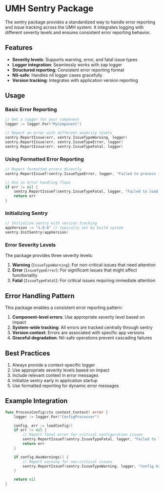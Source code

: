 # UMH Sentry Package

The sentry package provides a standardized way to handle error reporting and issue tracking across the UMH system. It integrates logging with different severity levels and ensures consistent error reporting behavior.

## Features

- **Severity levels**: Supports warning, error, and fatal issue types
- **Logger integration**: Seamlessly works with zap logger
- **Structured reporting**: Consistent error reporting format
- **Nil-safe**: Handles nil logger cases gracefully
- **Version tracking**: Integrates with application version reporting

## Usage

### Basic Error Reporting

```go
// Get a logger for your component
logger := logger.For("MyComponent")

// Report an error with different severity levels
sentry.ReportIssue(err, sentry.IssueTypeWarning, logger)
sentry.ReportIssue(err, sentry.IssueTypeError, logger)
sentry.ReportIssue(err, sentry.IssueTypeFatal, logger)
```

### Using Formatted Error Reporting

```go
// Report formatted errors directly
sentry.ReportIssuef(sentry.IssueTypeError, logger, "Failed to process item %d: %s", itemID, err)

// Use in error handling flows
if err != nil {
    sentry.ReportIssuef(sentry.IssueTypeFatal, logger, "Failed to load config: %s", err)
    return err
}
```

### Initializing Sentry

```go
// Initialize sentry with version tracking
appVersion := "1.0.0" // typically set by build system
sentry.InitSentry(appVersion)
```

### Error Severity Levels

The package provides three severity levels:

1. **Warning** (`IssueTypeWarning`): For non-critical issues that need attention
2. **Error** (`IssueTypeError`): For significant issues that might affect functionality
3. **Fatal** (`IssueTypeFatal`): For critical issues requiring immediate attention

## Error Handling Pattern

This package enables a consistent error reporting pattern:

1. **Component-level errors**: Use appropriate severity level based on impact
2. **System-wide tracking**: All errors are tracked centrally through sentry
3. **Version context**: Errors are associated with specific app versions
4. **Graceful degradation**: Nil-safe operations prevent cascading failures

## Best Practices

1. Always provide a context-specific logger
2. Use appropriate severity levels based on impact
3. Include relevant context in error messages
4. Initialize sentry early in application startup
5. Use formatted reporting for dynamic error messages

## Example Integration

```go
func ProcessConfig(ctx context.Context) error {
    logger := logger.For("ConfigProcessor")

    config, err := loadConfig()
    if err != nil {
        // Report fatal error for critical configuration issues
        sentry.ReportIssuef(sentry.IssueTypeFatal, logger, "Failed to load config: %s", err)
        return err
    }

    if config.HasWarnings() {
        // Report warning for non-critical issues
        sentry.ReportIssuef(sentry.IssueTypeWarning, logger, "Config has warnings: %v", config.Warnings)
    }

    return nil
}
```
